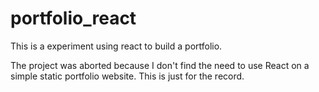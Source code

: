 # portfolio_react
This is a experiment using react to build a portfolio. 

The project was aborted because I don't find the need to use React on a simple static portfolio website. This is just for the record.

